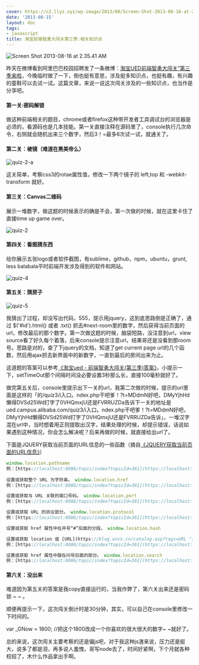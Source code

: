 ```yaml
---
cover: https://c2.llyz.xyz/wp-image/2013/08/Screen-Shot-2013-08-16-at-2.35.41-AM-1024x678.png
date: '2013-08-15'
layout: doc
tags:
- javascript
title: 淘宝前端智勇大闯关第三季:相关知识点
---
```


![Screen Shot 2013-08-16 at 2.35.41 AM](https://c2.llyz.xyz/wp-image/2013/08/Screen-Shot-2013-08-16-at-2.35.41-AM-1024x678.png)

昨天在微博看到阿里巴巴校园招聘发了一条微博：[淘宝UED前端智勇大闯关”第三季来啦](https://ued.campus.alibaba.com/quiz3/index.php?t=ZDE1YmVjZTg5M01uc2lBUVlHQndFT0ExRUdWa2tH)，今晚临时做了一下，倒也挺有意思，涉及挺多知识点，也挺有趣，有兴趣的童鞋可以去试一试。这篇文章，来说一说这次闯关涉及的一些知识点，也当作是分享吧。

#### **第一关:密码解锁**

做这种前端相关的题目，chrome或者firefox这种带开发者工具调试台的浏览器是必须的，看源码也是几本技能。第一关直接注释在源码里了，console执行几次命令，右侧就会随机出来三个数字，然后3！=最多6次试一试，就通关了。

#### **第二关：棱镜（难道在黑美帝么）**

![quiz-2-a](https://c2.llyz.xyz/wp-image/2013/08/quiz-2-a-1024x648.png)

这关简单，考察css3的rotae属性值，修改一下两个镜子的 left,top 和 -webkit-transform 就好。

#### **第三关：Canvas二维码**

展示一堆数字，做这题的时候表示的确是不会，第一次做的时候，就在这里卡住了直接time up game over。

![quiz-2](https://c2.llyz.xyz/wp-image/2013/08/quiz-2-1024x728.png)

#### **第四关：看图猜东西**

给你展示五张logo或者软件截图，有sublime，github，npm，ubuntu，grunt, less balabala平时前端开发涉及得到的软件和网站。

![quiz-4](https://c2.llyz.xyz/wp-image/2014/04/quiz-41-1024x728.png)

#### **第五关：猜房子**

![quiz-5](https://c2.llyz.xyz/wp-image/2013/08/quiz-5-1024x728.png)

我猜出了过程，却没写出代码，555，提示用jquery，这到底思路倒是正确了，通过 $('#id').html() 或者 .txt() 抓去#next-room里的数字，然后获得当前页面的url，修改最后的那个数字。第一次做这题的时候，脑袋短路，没注意到url，view source看了好久每个着落，后来console提示注意url，结果哥还是没看到那room号。思路是对的，查了下jquery的文档，知道了get current page url的几个函数，然后用ajax抓去新界面中的新数字，一直到最后的房间出来为止。

这道题的答案可以参考[《淘宝ued - 前端智勇大闯关(第三季)答案》](https://www.cnblogs.com/webmoon/p/3260502.html)，小提示一下，setTimeOut那个间隔时间没必要设置3秒那么长，直接100毫秒就好了。

做完第五关后，console里提示出下一关的url，我第二次做的时候，提示的url里面是这样的「的/quiz3/i入口。ndex.php干吧爹！?t=MDdmN好吧，DMyYjhHd懒得DVSd25Wd打字了0VHQmxjU还是FVRRUZDa告诉下一关的地址是ued.campus.alibaba.com/quiz3/i入口。ndex.php干吧爹！?t=MDdmN好吧，DMyYjhHd懒得DVSd25Wd打字了0VHQmxjU还是FVRRUZDa告诉」，一堆汉字混在url中，当时想着用正则提取出汉字，结果处理的时候，却提示错误，话说如果遇到这种情况，你会怎么解决呢？后来再做的时候，就直接给出url了。

下面是JQUERY获取当前页面的URL信息的一些函数（摘自[《JQUERY获取当前页面的URL信息》](https://blog.unvs.cn/archives/jquery-local-url-param.html)）

```js
window.location.pathname  
例：[https://localhost:8086/topic/index?topicId=361](https://localhost:8086/topic/index?topicId=361) alert(window.location.pathname); 则输出：/topic/index  
  
设置或获取整个 URL 为字符串。 window.location.href  
例：[https://localhost:8086/topic/index?topicId=361](https://localhost:8086/topic/index?topicId=361) alert(window.location.href); 则输出：[https://localhost:8086/topic/index?topicId=361](https://localhost:8086/topic/index?topicId=361)

设置或获取与 URL 关联的端口号码。 window.location.port  
例：[https://localhost:8086/topic/index?topicId=361](https://localhost:8086/topic/index?topicId=361) alert(window.location.port); 则输出：8086

设置或获取 URL 的协议部分。 window.location.protocol  
例：[https://localhost:8086/topic/index?topicId=361](https://localhost:8086/topic/index?topicId=361) alert(window.location.protocol); 则输出：http:

设置或获取 href 属性中在井号“#”后面的分段。 window.location.hash

设置或获取 location 或 [URL](https://blog.unvs.cn/catalog.asp?tags=URL "标签_URL_搜索结果") 的 hostname 和 port 号码。 window.location.host  
例：[https://localhost:8086/topic/index?topicId=361](https://localhost:8086/topic/index?topicId=361) alert(window.location.host); 则输出：http:localhost:8086

设置或获取 href 属性中跟在问号后面的部分。 window.location.search  
例：[https://localhost:8086/topic/index?topicId=361](https://localhost:8086/topic/index?topicId=361) alert(window.location.search); 则输出：?topicId=361
```

#### **第六关：没出来**

难道因为第五关的答案是我copy直接运行的，当我作弊了，第六关出来还是密码锁 ~ ~ 。

顺便再提示一下，这次闯关倒计时是30分钟，其实，可以自己在console里修改一下时间的。

var \_GNow = 1800; //把这个1800改成一个你喜欢的很大很大的数字~ ~就好了。

总的来说，这次闯关主要考察的还是偏js吧，对于我这种js渣来说，压力还是挺大，说多了都是泪，再多说人羞愧，哥写node去了，时间好紧啊，下个月就各种校招了，木什么作品拿出手啊。
